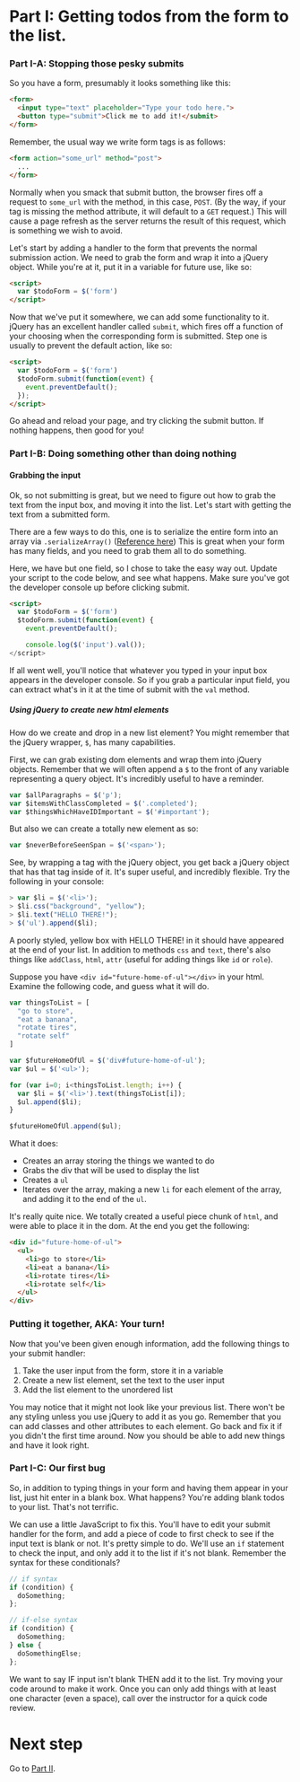 # Part I: Getting todos from the form to the list.

### Part I-A: Stopping those pesky submits
So you have a form, presumably it looks something like this:

```html
<form>
  <input type="text" placeholder="Type your todo here.">
  <button type="submit">Click me to add it!</submit>
</form>
```

Remember, the usual way we write form tags is as follows:

```html
<form action="some_url" method="post">
  ...
</form>
```
Normally when you smack that submit button, the browser fires off a request to `some_url` with the method, in this case, `POST`.  (By the way, if your tag is missing the method attribute, it will default to a `GET` request.)  This will cause a page refresh as the server returns the result of this request, which is something we wish to avoid.

Let's start by adding a handler to the form that prevents the normal submission action.  We need to grab the form and wrap it into a jQuery object.  While you're at it, put it in a variable for future use, like so:

```html
<script>
  var $todoForm = $('form')
</script>
```


Now that we've put it somewhere, we can add some functionality to it.  jQuery has an excellent handler called `submit`, which fires off a function of your choosing when the corresponding form is submitted.  Step one is usually to prevent the default action, like so:

```html
<script>
  var $todoForm = $('form')
  $todoForm.submit(function(event) {
    event.preventDefault();
  });
</script>
```

Go ahead and reload your page, and try clicking the submit button.  If nothing happens, then good for you!

### Part I-B: Doing something other than doing nothing

#### Grabbing the input

Ok, so not submitting is great, but we need to figure out how to grab the text from the input box, and moving it into the list.  Let's start with getting the text from a submitted form.

There are a few ways to do this, one is to serialize the entire form into an array via `.serializeArray()` ([Reference here](http://api.jquery.com/serializeArray/))  This is great when your form has many fields, and you need to grab them all to do something.

Here, we have but one field, so I chose to take the easy way out.  Update your script to the code below, and see what happens.  Make sure you've got the developer console up before clicking submit.

```html
<script>
  var $todoForm = $('form')
  $todoForm.submit(function(event) {
    event.preventDefault();

    console.log($('input').val());
</script>
```

If all went well, you'll notice that whatever you typed in your input box appears in the developer console.  So if you grab a particular input field, you can extract what's in it at the time of submit with the `val` method.

##### Using jQuery to create new html elements

How do we create and drop in a new list element?  You might remember that the jQuery wrapper, `$`, has many capabilities.

First, we can grab existing dom elements and wrap them into jQuery objects.  Remember that we will often append a `$` to the front of any variable representing a query object.  It's incredibly useful to have a reminder.

```javascript
var $allParagraphs = $('p');
var $itemsWithClassCompleted = $('.completed');
var $thingsWhichHaveIDImportant = $('#important');
```

But also we can create a totally new element as so:

```javascript
var $neverBeforeSeenSpan = $('<span>');
```

See, by wrapping a tag with the jQuery object, you get back a jQuery object that has that tag inside of it.  It's super useful, and incredibly flexible.  Try the following in your console:

```javascript
> var $li = $('<li>');
> $li.css("background", "yellow");
> $li.text("HELLO THERE!");
> $('ul').append($li);
```

A poorly styled, yellow box with HELLO THERE! in it should have appeared at the end of your list.  In addition to methods `css` and `text`, there's also things like `addClass`, `html`, `attr` (useful for adding things like `id` or `role`).

Suppose you have `<div id="future-home-of-ul"></div>` in your html.  Examine the following code, and guess what it will do.

```javascript
var thingsToList = [
  "go to store",
  "eat a banana",
  "rotate tires",
  "rotate self"
]

var $futureHomeOfUl = $('div#future-home-of-ul');
var $ul = $('<ul>');

for (var i=0; i<thingsToList.length; i++) {
  var $li = $('<li>').text(thingsToList[i]);
  $ul.append($li);
}

$futureHomeOfUl.append($ul);
```

What it does:
* Creates an array storing the things we wanted to do
* Grabs the div that will be used to display the list
* Creates a `ul`
* Iterates over the array, making a new `li` for each element of the array, and adding it to the end of the `ul`.

It's really quite nice.  We totally created a useful piece chunk of `html`, and were able to place it in the dom. At the end you get the following:

```html
<div id="future-home-of-ul">
  <ul>
    <li>go to store</li>
    <li>eat a banana</li>
    <li>rotate tires</li>
    <li>rotate self</li>
  </ul>
</div>
```

### Putting it together, AKA: Your turn!

Now that you've been given enough information, add the following things to your submit handler:

1. Take the user input from the form, store it in a variable
2. Create a new list element, set the text to the user input
3. Add the list element to the unordered list

You may notice that it might not look like your previous list.  There won't be any styling unless you use jQuery to add it as you go.  Remember that you can add classes and other attributes to each element.  Go back and fix it if you didn't the first time around.  Now you should be able to add new things and have it look right.

### Part I-C: Our first bug

So, in addition to typing things in your form and having them appear in your list, just hit enter in a blank box.  What happens?  You're adding blank todos to your list.  That's not terrific.

We can use a little JavaScript to fix this.  You'll have to edit your submit handler for the form, and add a piece of code to first check to see if the input text is blank or not.  It's pretty simple to do.  We'll use an `if` statement to check the input, and only add it to the list if it's not blank.  Remember the syntax for these conditionals?

```javascript
// if syntax
if (condition) {
  doSomething;
};

// if-else syntax
if (condition) {
  doSomething;
} else {
  doSomethingElse;
};
```

We want to say IF input isn't blank THEN add it to the list.  Try moving your code around to make it work.  Once you can only add things with at least one character (even a space), call over the instructor for a quick code review.

# Next step

Go to [Part II](https://github.com/short-matthew-f/todo/blob/master/part_ii.md).